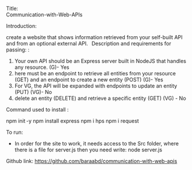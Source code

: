 Title:  
Communication-with-Web-APIs
 
Introduction: 
 
create a website that shows information retrieved from your self-built API and from an optional external API.
  
Description and requirements for passing: : 
  
1. Your own API should be an Express server built in NodeJS that handles any resource. (G)- Yes
2. here must be an endpoint to retrieve all entities from your resource (GET) and an endpoint to create a new entity (POST) (G)- Yes
3. For VG, the API will be expanded with endpoints to update an entity (PUT) (VG)- No
4. delete an entity (DELETE) and retrieve a specific entity (GET) (VG) - No



 
Command used to install : 
 
npm init -y
npm install express
npm i hps
npm i request
 

To run: 
- In order for the site to work, it needs access to the Src folder, where there is a file for server.js then you need write: node server.js



Github link: 
https://github.com/baraabd/communication-with-web-apis
 
 

